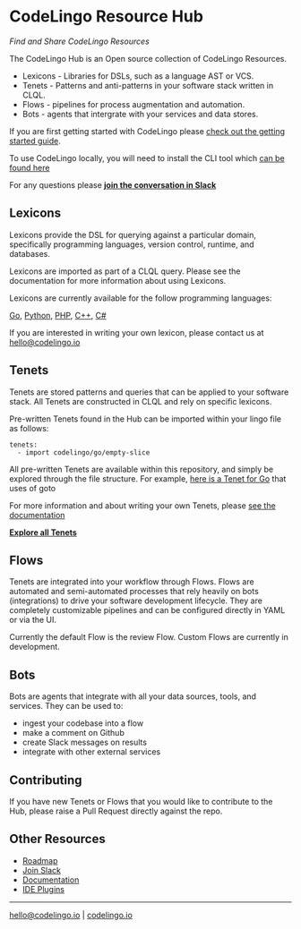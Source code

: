 # CodeLingo Resource Hub
_Find and Share CodeLingo Resources_

The CodeLingo Hub is an Open source collection of CodeLingo Resources.

* Lexicons - Libraries for DSLs, such as a language AST or VCS.
* Tenets -  Patterns and anti-patterns in your software stack written in CLQL.
* Flows - pipelines for process augmentation and automation.
*  Bots - agents that intergrate with your services and data stores.

If you are first getting started with CodeLingo please [check out the getting started guide](https://codelingo.io/docs/getting-started).

To use CodeLingo locally, you will need to install the CLI tool which [can be found here](https://github.com/codelingo/lingo)

For any questions please **[join the conversation in Slack](https://join.slack.com/t/codelingo/shared_invite/enQtMzY4MzA5ODYwOTYzLWVhMjI1ODU1YmM3ODAxYWUxNWU5ZTI0NWI0MGVkMmUwZDZhNWYxNGRiNWY4ZDY0NzRkMjU5YTRiYWY2N2FlMmU)**


## Lexicons
Lexicons provide the DSL for querying against a particular domain, specifically programming languages, version control, runtime, and databases.

Lexicons are imported as part of a CLQL query. Please see the documentation for more information about using Lexicons.

Lexicons are currently available for the follow programming languages:

[Go](lexicons/ast/codelingo/go), [Python](lexicons/ast/codelingo/python), [PHP](lexicons/`ast/codelingo/php), [C++](lexicons/ast/codelingo/c++), [C#](lexicons/ast/codelingo/csharp)

If you are interested in writing your own lexicon, please contact us at hello@codelingo.io

## Tenets
Tenets are stored patterns and queries that can be applied to your software stack. All Tenets are constructed in CLQL and rely on specific lexicons.

Pre-written Tenets found in the Hub can be imported within your lingo file as follows: 
```
tenets:
  - import codelingo/go/empty-slice
```

All pre-written Tenets are available within this repository, and simply be explored through the file structure. For example, [here is a Tenet for Go](tenets/codelingo/go/goto) that uses of goto

For more information and about writing your own Tenets, please [see the documentation](https://codelingo.io/docs/concepts/tenets/)


**[Explore all Tenets](/tenets)**

## Flows
Tenets are integrated into your workflow through Flows. Flows are automated and semi-automated processes that rely heavily on bots (integrations) to drive your software development lifecycle. They are completely customizable pipelines and can be configured directly in YAML or via the UI.

Currently the default Flow is the review Flow. Custom Flows are currently in development.

## Bots
Bots are agents that integrate with all your data sources, tools, and services. They can be used to:

* ingest your codebase into a flow
* make a comment on Github
* create Slack messages on results
* integrate with other external services


## Contributing

If you have new Tenets or Flows that you would like to contribute to the Hub, please raise a Pull Request directly against the repo.

## Other Resources

* [Roadmap](/company/ROADMAP.md)
* [Join Slack](https://join.slack.com/t/codelingo/shared_invite/enQtMzY4MzA5ODYwOTYzLWVhMjI1ODU1YmM3ODAxYWUxNWU5ZTI0NWI0MGVkMmUwZDZhNWYxNGRiNWY4ZDY0NzRkMjU5YTRiYWY2N2FlMmU)
* [Documentation](https://codelingo.io/docs)
* [IDE Plugins](https://github.com/codelingo/ideplugins)


---
[hello@codelingo.io](mailto:hello@codelingo.io) | [codelingo.io](https://codelingo.io)

